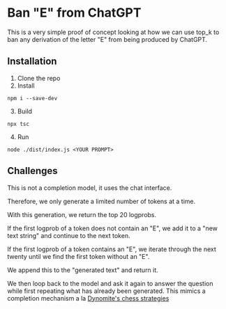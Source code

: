 # Ban "E" from ChatGPT

This is a very simple proof of concept looking at how we can use top_k to ban any derivation of the letter "E" from being produced by ChatGPT.

## Installation

1. Clone the repo
2. Install

```
npm i --save-dev
```

3. Build

```
npx tsc
```

4. Run

```
node ./dist/index.js <YOUR PROMPT>
```

## Challenges

This is not a completion model, it uses the chat interface.

Therefore, we only generate a limited number of tokens at a time.

With this generation, we return the top 20 logprobs.

If the first logprob of a token does not contain an "E", we add it to a "new text string" and continue to the next token.

If the first logprob of a token contains an "E", we iterate through the next twenty until we find the first token without an "E".

We append this to the "generated text" and return it.

We then loop back to the model and ask it again to answer the question while first repeating what has already been generated. This mimics a completion mechanism a la [Dynomite's chess strategies](https://dynomight.net/more-chess/)
